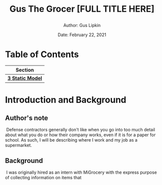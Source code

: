 <H1><p style="text-align: center;">Gus The Grocer [FULL TITLE HERE]</p></H1>

<p style="text-align: center;">Author: Gus Lipkin</p>

<p style="text-align: center;">Date: February 22, 2021</p>

# Table of Contents

|                           Section                            |
| :----------------------------------------------------------: |
|            [**3 Static Model**](#3-Static-Model)             |

<div style="page-break-after: always; break-after: page;"></div>

# Introduction and Background

## Author's note

​	Defense contractors generally don't like when you go into too much detail about what you do or how their company works, even if it is for a paper for school. As such, I will be describing where I work and my job as a supermarket.

## Background

​	I was originally hired as an intern with MiGrocery with the express purpose of collecting information on items that 


